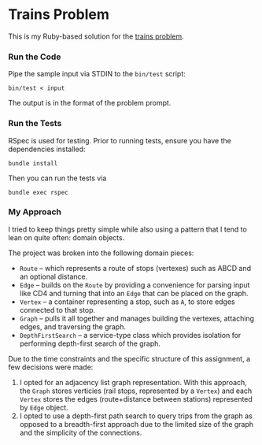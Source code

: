 # Trains Problem

This is my Ruby-based solution for the [trains problem](PROMPT.md).


### Run the Code

Pipe the sample input via STDIN to the `bin/test` script:

`bin/test < input`

The output is in the format of the problem prompt.


### Run the Tests

RSpec is used for testing. Prior to running tests, ensure you have the dependencies installed:

    bundle install

Then you can run the tests via

    bundle exec rspec


### My Approach

I tried to keep things pretty simple while also using a pattern that I tend to lean on quite often: domain objects.

The project was broken into the following domain pieces:

- `Route` – which represents a route of stops (vertexes) such as ABCD and an optional distance.
- `Edge` – builds on the `Route` by providing a convenience for parsing input like CD4 and turning that into an `Edge` that can be placed on the graph.
- `Vertex` – a container representing a stop, such as `A`, to store edges connected to that stop.
- `Graph` – pulls it all together and manages building the vertexes, attaching edges, and traversing the graph.
- `DepthFirstSearch` – a service-type class which provides isolation for performing depth-first search of the graph.


Due to the time constraints and the specific structure of this assignment, a few decisions were made:

1. I opted for an adjacency list graph representation. With this approach, the `Graph` stores verticies (rail stops, represented by a `Vertex`) and each `Vertex` stores the edges (route+distance between stations) represented by `Edge` object.
2. I opted to use a depth-first path search to query trips from the graph as opposed to a breadth-first approach due to the limited size of the graph and the simplicity of the connections.
